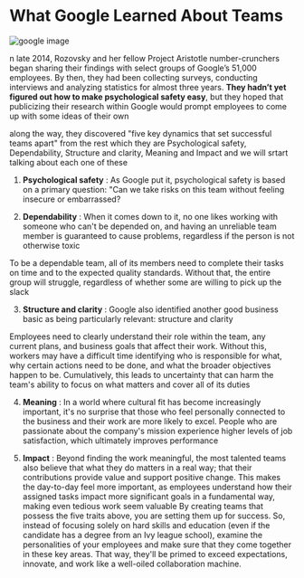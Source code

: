 # What Google Learned About Teams

![google image](https://www.incimages.com/uploaded_files/inlineimage/630x0/148090_GOOGLE_111617_49850.jpg)

n late 2014, Rozovsky and her fellow Project Aristotle number-crunchers began sharing their findings with select groups of Google’s 51,000 employees. By then, they had been collecting surveys, conducting interviews and analyzing statistics for almost three years. **They hadn’t yet figured out how to make psychological safety easy**, but they hoped that publicizing their research within Google would prompt employees to come up with some ideas of their own

along the way, they discovered "five key dynamics that set successful teams apart" from the rest which they are Psychological safety, Dependability, Structure and clarity, Meaning and Impact
and we will srtart talking about each one of these

1. **Psychological safety** : As Google put it, psychological safety is based on a primary question: "Can we take risks on this team without feeling insecure or embarrassed?

2. **Dependability** : When it comes down to it, no one likes working with someone who can't be depended on, and having an unreliable team member is guaranteed to cause problems, regardless if the person is not otherwise toxic

To be a dependable team, all of its members need to complete their tasks on time and to the expected quality standards. Without that, the entire group will struggle, regardless of whether some are willing to pick up the slack

3. **Structure and clarity** : Google also identified another good business basic as being particularly relevant: structure and clarity

Employees need to clearly understand their role within the team, any current plans, and business goals that affect their work. Without this, workers may have a difficult time identifying who is responsible for what, why certain actions need to be done, and what the broader objectives happen to be. Cumulatively, this leads to uncertainty that can harm the team's ability to focus on what matters and cover all of its duties

4. **Meaning** : In a world where cultural fit has become increasingly important, it's no surprise that those who feel personally connected to the business and their work are more likely to excel. People who are passionate about the company's mission experience higher levels of job satisfaction, which ultimately improves performance

5. **Impact** : Beyond finding the work meaningful, the most talented teams also believe that what they do matters in a real way; that their contributions provide value and support positive change. This makes the day-to-day feel more important, as employees understand how their assigned tasks impact more significant goals in a fundamental way, making even tedious work seem valuable
   By creating teams that possess the five traits above, you are setting them up for success. So, instead of focusing solely on hard skills and education (even if the candidate has a degree from an Ivy league school), examine the personalities of your employees and make sure that they come together in these key areas. That way, they'll be primed to exceed expectations, innovate, and work like a well-oiled collaboration machine.
